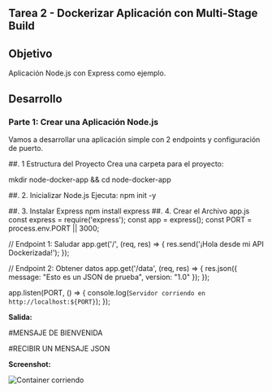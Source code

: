 ## Tarea 2 - Dockerizar Aplicación con Multi-Stage Build

## Objetivo

Aplicación Node.js con Express como ejemplo. 

## Desarrollo

### Parte 1: Crear una Aplicación Node.js
Vamos a desarrollar una aplicación simple con 2 endpoints y configuración de puerto. 

##. 1 Estructura del Proyecto
Crea una carpeta para el proyecto:

mkdir node-docker-app && cd node-docker-app

##.  2. Inicializar Node.js
Ejecuta: 
npm init -y

##.  3. Instalar Express
npm install express
##.  4. Crear el Archivo app.js
const express = require('express');
const app = express();
const PORT = process.env.PORT || 3000;

// Endpoint 1: Saludar
app.get('/', (req, res) => {
    res.send('¡Hola desde mi API Dockerizada!');
});

// Endpoint 2: Obtener datos
app.get('/data', (req, res) => {
    res.json({ message: "Esto es un JSON de prueba", version: "1.0" });
});

app.listen(PORT, () => {
    console.log(`Servidor corriendo en http://localhost:${PORT}`);
});

**Salida:**

#MENSAJE DE BIENVENIDA

#RECIBIR UN MENSAJE JSON


**Screenshot:**

![Container corriendo](screenshots/nginx_local_host8080web.png)

